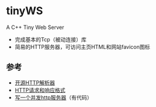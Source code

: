# tinyWS
A C++ Tiny Web Server
- 完成基本的Tcp（被动连接）库
- 简易的HTTP服务器，可访问主页HTML和网站favicon图标

## 参考

- [开源HTTP解析器](https://www.cnblogs.com/arnoldlu/p/6497837.html)
- [HTTP请求和响应格式](https://www.cnblogs.com/yaozhongxiao/archive/2013/03/02/2940252.html)
- [写一个并发http服务器](https://zhuanlan.zhihu.com/p/23336565)（有代码）
